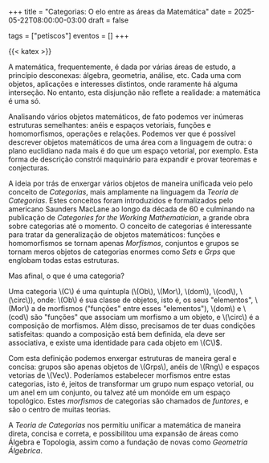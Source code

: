 +++
title = "Categorias: O elo entre as áreas da Matemática"
date = 2025-05-22T08:00:00-03:00
draft = false

tags = ["petiscos"]
eventos = []
+++

{{< katex >}}

A matemática, frequentemente, é dada por várias áreas de estudo, a princípio desconexas: álgebra, geometria, análise, etc. Cada uma com objetos, aplicações e interesses distintos, onde raramente há alguma interseção. No entanto, esta disjunção não reflete a realidade: a matemática é uma só.

Analisando vários objetos matemáticos, de fato podemos ver inúmeras estruturas semelhantes: anéis e espaços vetoriais, funções e homomorfismos, operações e relações. Podemos ver que é possível descrever objetos matemáticos de uma área com a linguagem de outra: o plano euclidiano nada mais é do que um espaço vetorial, por exemplo. Esta forma de descrição constrói maquinário para expandir e provar teoremas e conjecturas. 

A ideia por trás de enxergar vários objetos de maneira unificada veio pelo conceito de _Categorias_, mais amplamente na linguagem da _Teoria de Categorias_. Estes conceitos foram introduzidos e formalizados pelo americano Saunders MacLane ao longo da década de 60 e culminando na publicação de _Categories for the Working Mathematician_, a grande obra sobre categorias até o momento. O conceito de categorias é interessante para tratar da generalização de objetos matemáticos: funções e homomorfismos se tornam apenas _Morfismos_, conjuntos e grupos se tornam meros objetos de categorias enormes como _Sets_ e _Grps_ que englobam todas estas estruturas.

Mas afinal, o que é uma categoria?

Uma categoria \\(C\\) é uma quíntupla (\\(Ob\\), \\(Mor\\), \\(dom\\), \\(cod\\), \\(\circ\\)), onde: \\(Ob\\) é sua classe de objetos, isto é, os seus "elementos", \\(Mor\\) a de morfismos ("funções" entre esses "elementos"), \\(dom\\) e \\(cod\\) são "funções" que associam um morfismo a um objeto, e \\(\circ\\) é a composição de morfismos.
Além disso, precisamos de ter duas condições satisfeitas: quando a composição está bem definida, ela deve ser associativa, e existe uma identidade para cada objeto em \\(C\\)$.

Com esta definição podemos enxergar estruturas de maneira geral e concisa: grupos são apenas objetos de \\(Grps\\), anéis de \\(Rng\\) e espaços vetorias de \\(Vec\\). Poderíamos estabelecer morfismos entre estas categorias, isto é, jeitos de transformar um grupo num espaço vetorial, ou um anel em um conjunto, ou talvez até um monóide em um espaço topológico. Estes _morfismos_ de categorias são chamados de _funtores_, e são o centro de muitas teorias.

A _Teoria de Categorias_ nos permitiu unificar a matemática de maneira direta, concisa e correta, e possibilitou uma expansão de áreas como Álgebra e Topologia, assim como a fundação de novas como _Geometria Álgebrica_.